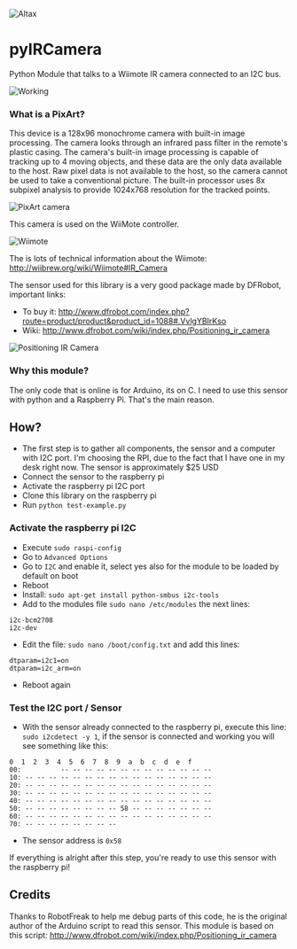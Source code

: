 ![Altax](https://altax.net/images/altax.png "Altax")

# pyIRCamera

Python Module that talks to a Wiimote IR camera connected to an I2C bus.

![Working](https://altax.net/images/pyIRCamera/working.jpg "Working")

### What is a PixArt?

This device is a 128x96 monochrome camera with built-in image processing. The camera looks through an infrared pass filter in the remote's plastic casing. The camera's built-in image processing is capable of tracking up to 4 moving objects, and these data are the only data available to the host. Raw pixel data is not available to the host, so the camera cannot be used to take a conventional picture. The built-in processor uses 8x subpixel analysis to provide 1024x768 resolution for the tracked points.

![PixArt camera](https://altax.net/images/pyIRCamera/pixart.jpg "PixArt camera")

This camera is used on the WiiMote controller. 

![Wiimote](https://altax.net/images/pyIRCamera/wiimote.jpg "PixArt camera")

The is lots of technical information about the Wiimote: http://wiibrew.org/wiki/Wiimote#IR_Camera

The sensor used for this library is a very good package made by DFRobot, important links:

* To buy it: http://www.dfrobot.com/index.php?route=product/product&product_id=1088#.VvlgYBIrKso
* Wiki: http://www.dfrobot.com/wiki/index.php/Positioning_ir_camera

![Positioning IR Camera](https://altax.net/images/pyIRCamera/ircamera.jpg "Positioning IR Camera")

### Why this module?

The only code that is online is for Arduino, its on C. I need to use this sensor with python and a Raspberry Pi. That's the main reason.

## How?

* The first step is to gather all components, the sensor and a computer with I2C port. I'm choosing the RPI, due to the fact that I have one in my desk right now. The sensor is approximately $25 USD
* Connect the sensor to the raspberry pi 
* Activate the raspberry pi I2C port
* Clone this library on the raspberry pi
* Run ```python test-example.py```

### Activate the raspberry pi I2C

* Execute ```sudo raspi-config```
* Go to ```Advanced Options```
* Go to ```I2C``` and enable it, select yes also for the module to be loaded by default on boot
* Reboot
* Install: ```sudo apt-get install python-smbus i2c-tools```
* Add to the modules file ```sudo nano /etc/modules``` the next lines:
```
i2c-bcm2708 
i2c-dev
```
* Edit the file: ```sudo nano /boot/config.txt``` and add this lines:
```
dtparam=i2c1=on
dtparam=i2c_arm=on
```
* Reboot again

### Test the I2C port / Sensor

* With the sensor already connected to the raspberry pi, execute this line: ```sudo i2cdetect -y 1```, if the sensor is connected and working you will see something like this:
```
0  1  2  3  4  5  6  7  8  9  a  b  c  d  e  f
00:          -- -- -- -- -- -- -- -- -- -- -- -- -- 
10: -- -- -- -- -- -- -- -- -- -- -- -- -- -- -- -- 
20: -- -- -- -- -- -- -- -- -- -- -- -- -- -- -- -- 
30: -- -- -- -- -- -- -- -- -- -- -- -- -- -- -- -- 
40: -- -- -- -- -- -- -- -- -- -- -- -- -- -- -- -- 
50: -- -- -- -- -- -- -- -- 58 -- -- -- -- -- -- -- 
60: -- -- -- -- -- -- -- -- -- -- -- -- -- -- -- -- 
70: -- -- -- -- -- -- -- -- 
```
* The sensor address is ```0x58```

If everything is alright after this step, you're ready to use this sensor with the raspberry pi!

## Credits

Thanks to RobotFreak to help me debug parts of this code, he is the original author of the Arduino script to read this sensor. This module is based on this script: http://www.dfrobot.com/wiki/index.php/Positioning_ir_camera